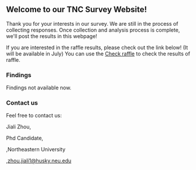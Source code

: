 ## Welcome to our TNC Survey Website!

Thank you for your interests in our survey. We are still in the process of collecting responses. Once collection and analysis process is complete, we'll post the results in this webpage!

If you are interested in the raffle results, please check out the link below! (It will be available in July)
You can use the [Check raffle](https://github.com/jializhouneu/TNCSurvey/edit/master/README.md) to check the results of raffle. 

### Findings

Findings not available now. 

### Contact us

Feel free to contact us: 

Jiali Zhou,

Phd Candidate,

,Northeastern University

,zhou.jiali1@husky.neu.edu


